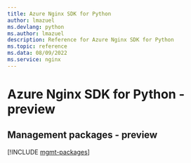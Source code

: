 ```yaml
---
title: Azure Nginx SDK for Python
author: lmazuel
ms.devlang: python
ms.author: lmazuel
description: Reference for Azure Nginx SDK for Python
ms.topic: reference
ms.data: 08/09/2022
ms.service: nginx
---
```

# Azure Nginx SDK for Python - preview

## Management packages - preview
[!INCLUDE [mgmt-packages](nginx-mgmt-index.md)]